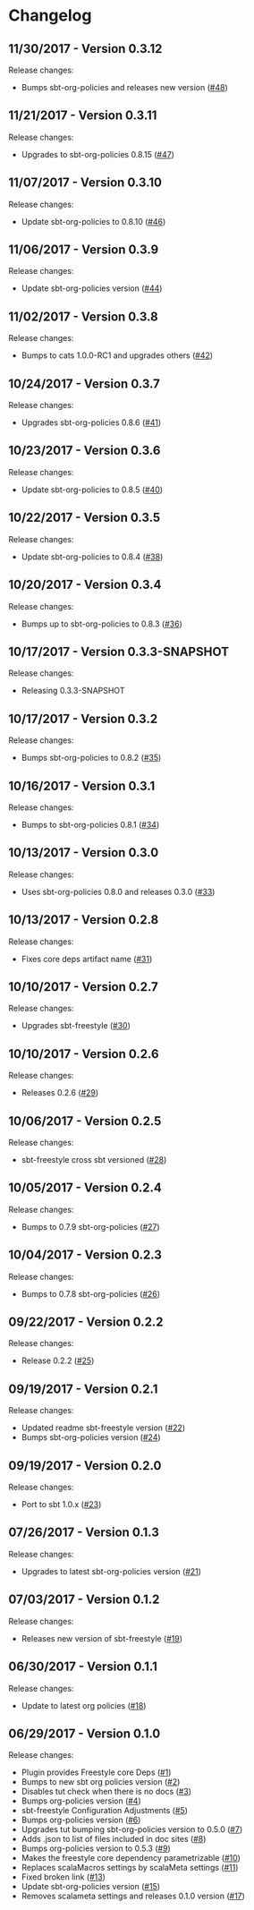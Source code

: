 # Changelog

## 11/30/2017 - Version 0.3.12

Release changes:

* Bumps sbt-org-policies and releases new version ([#48](https://github.com/frees-io/sbt-freestyle/pull/48))


## 11/21/2017 - Version 0.3.11

Release changes:

* Upgrades to sbt-org-policies 0.8.15 ([#47](https://github.com/frees-io/sbt-freestyle/pull/47))


## 11/07/2017 - Version 0.3.10

Release changes:

* Update sbt-org-policies to 0.8.10 ([#46](https://github.com/frees-io/sbt-freestyle/pull/46))


## 11/06/2017 - Version 0.3.9

Release changes:

* Update sbt-org-policies version ([#44](https://github.com/frees-io/sbt-freestyle/pull/44))


## 11/02/2017 - Version 0.3.8

Release changes:

* Bumps to cats 1.0.0-RC1 and upgrades others ([#42](https://github.com/frees-io/sbt-freestyle/pull/42))


## 10/24/2017 - Version 0.3.7

Release changes:

* Upgrades sbt-org-policies 0.8.6 ([#41](https://github.com/frees-io/sbt-freestyle/pull/41))


## 10/23/2017 - Version 0.3.6

Release changes:

* Update sbt-org-policies to 0.8.5 ([#40](https://github.com/frees-io/sbt-freestyle/pull/40))


## 10/22/2017 - Version 0.3.5

Release changes:

* Update sbt-org-policies to 0.8.4 ([#38](https://github.com/frees-io/sbt-freestyle/pull/38))


## 10/20/2017 - Version 0.3.4

Release changes:

* Bumps up to sbt-org-policies to 0.8.3 ([#36](https://github.com/frees-io/sbt-freestyle/pull/36))


## 10/17/2017 - Version 0.3.3-SNAPSHOT

Release changes:

* Releasing 0.3.3-SNAPSHOT


## 10/17/2017 - Version 0.3.2

Release changes:

* Bumps sbt-org-policies to 0.8.2 ([#35](https://github.com/frees-io/sbt-freestyle/pull/35))


## 10/16/2017 - Version 0.3.1

Release changes:

* Bumps to sbt-org-policies 0.8.1 ([#34](https://github.com/frees-io/sbt-freestyle/pull/34))


## 10/13/2017 - Version 0.3.0

Release changes:

* Uses sbt-org-policies 0.8.0 and releases 0.3.0 ([#33](https://github.com/frees-io/sbt-freestyle/pull/33))


## 10/13/2017 - Version 0.2.8

Release changes:

* Fixes core deps artifact name ([#31](https://github.com/frees-io/sbt-freestyle/pull/31))


## 10/10/2017 - Version 0.2.7

Release changes:

* Upgrades sbt-freestyle ([#30](https://github.com/frees-io/sbt-freestyle/pull/30))


## 10/10/2017 - Version 0.2.6

Release changes:

* Releases 0.2.6 ([#29](https://github.com/frees-io/sbt-freestyle/pull/29))


## 10/06/2017 - Version 0.2.5

Release changes:

* sbt-freestyle cross sbt versioned ([#28](https://github.com/frees-io/sbt-freestyle/pull/28))


## 10/05/2017 - Version 0.2.4

Release changes:

* Bumps to 0.7.9 sbt-org-policies ([#27](https://github.com/frees-io/sbt-freestyle/pull/27))


## 10/04/2017 - Version 0.2.3

Release changes:

* Bumps to 0.7.8 sbt-org-policies ([#26](https://github.com/frees-io/sbt-freestyle/pull/26))


## 09/22/2017 - Version 0.2.2

Release changes:

* Release 0.2.2 ([#25](https://github.com/frees-io/sbt-freestyle/pull/25))


## 09/19/2017 - Version 0.2.1

Release changes:

* Updated readme sbt-freestyle version ([#22](https://github.com/frees-io/sbt-freestyle/pull/22))
* Bumps sbt-org-policies version ([#24](https://github.com/frees-io/sbt-freestyle/pull/24))


## 09/19/2017 - Version 0.2.0

Release changes:

* Port to sbt 1.0.x ([#23](https://github.com/frees-io/sbt-freestyle/pull/23))


## 07/26/2017 - Version 0.1.3

Release changes:

* Upgrades to latest sbt-org-policies version ([#21](https://github.com/frees-io/sbt-freestyle/pull/21))


## 07/03/2017 - Version 0.1.2

Release changes:

* Releases new version of sbt-freestyle ([#19](https://github.com/frees-io/sbt-freestyle/pull/19))


## 06/30/2017 - Version 0.1.1

Release changes:

* Update to latest org policies ([#18](https://github.com/frees-io/sbt-freestyle/pull/18))


## 06/29/2017 - Version 0.1.0

Release changes:

* Plugin provides Freestyle core Deps ([#1](https://github.com/frees-io/sbt-freestyle/pull/1))
* Bumps to new sbt org policies version ([#2](https://github.com/frees-io/sbt-freestyle/pull/2))
* Disables tut check when there is no docs ([#3](https://github.com/frees-io/sbt-freestyle/pull/3))
* Bumps org-policies version ([#4](https://github.com/frees-io/sbt-freestyle/pull/4))
* sbt-freestyle Configuration Adjustments ([#5](https://github.com/frees-io/sbt-freestyle/pull/5))
* Bumps org-policies version ([#6](https://github.com/frees-io/sbt-freestyle/pull/6))
* Upgrades tut bumping sbt-org-policies version to 0.5.0 ([#7](https://github.com/frees-io/sbt-freestyle/pull/7))
* Adds .json to list of files included in doc sites  ([#8](https://github.com/frees-io/sbt-freestyle/pull/8))
* Bumps org-policies version to 0.5.3 ([#9](https://github.com/frees-io/sbt-freestyle/pull/9))
* Makes the freestyle core dependency parametrizable ([#10](https://github.com/frees-io/sbt-freestyle/pull/10))
* Replaces scalaMacros settings by scalaMeta settings ([#11](https://github.com/frees-io/sbt-freestyle/pull/11))
* Fixed broken link ([#13](https://github.com/frees-io/sbt-freestyle/pull/13))
* Update sbt-org-policies version ([#15](https://github.com/frees-io/sbt-freestyle/pull/15))
* Removes scalameta settings and releases 0.1.0 version ([#17](https://github.com/frees-io/sbt-freestyle/pull/17))